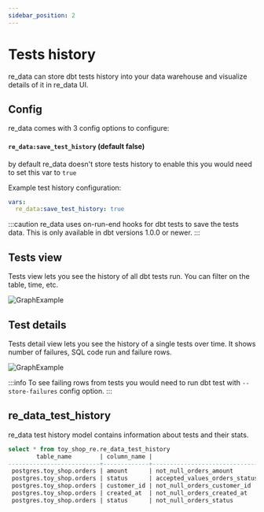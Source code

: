 ```yaml
---
sidebar_position: 2
---
```


# Tests history

re_data can store dbt tests history into your data warehouse and visualize details of it in re_data UI.

## Config

re_data comes with 3 config options to configure:
#### `re_data:save_test_history` (default false) 
by default re_data doesn't store tests history to enable this you would need to set this var to `true`

Example test history configuration:

```yml dbt_project.yml
vars:
  re_data:save_test_history: true
```

:::caution
re_data uses on-run-end hooks for dbt tests to save the tests data. This is only available in dbt versions 1.0.0 or newer.
:::

## Tests view

Tests view lets you see the history of all dbt tests run. You can filter on the table, time, etc.

![GraphExample](/screenshots/ui/tests.png)

## Test details

Tests detail view lets you see the history of a single tests over time. It shows number of failures, SQL code run and failure rows.

![GraphExample](/screenshots/ui/tests.png)

:::info
To see failing rows from tests you would need to run dbt test with `--store-failures` config option.
:::


## re_data_test_history

re_data test history model contains information about tests and their stats.


```sql
select * from toy_shop_re.re_data_test_history
        table_name        | column_name |                                 test_name                                  | status |       run_at
--------------------------+-------------+----------------------------------------------------------------------------+--------+---------------------
 postgres.toy_shop.orders | amount      | not_null_orders_amount                                                     | Fail   | 2022-01-13 08:49:39
 postgres.toy_shop.orders | status      | accepted_values_orders_status__pending__shipped__delivered__not_paid__paid | Fail   | 2022-01-13 08:49:39
 postgres.toy_shop.orders | customer_id | not_null_orders_customer_id                                                | Pass   | 2022-01-13 08:49:39
 postgres.toy_shop.orders | created_at  | not_null_orders_created_at                                                 | Pass   | 2022-01-13 08:49:39
 postgres.toy_shop.orders | status      | not_null_orders_status                                                     | Pass   | 2022-01-13 08:49:39
```
